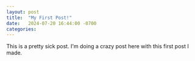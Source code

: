 ```yaml
---
layout: post
title:  "My First Post!"
date:   2024-07-20 16:44:00 -0700
categories: 
---
```


This is a pretty sick post. I'm doing a crazy post here with this first post I made.